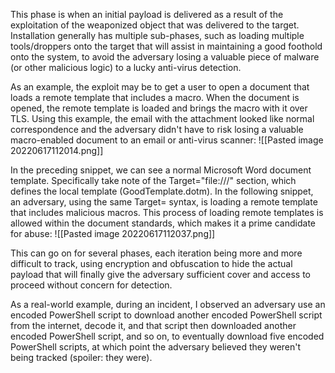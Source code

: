 This phase is when an initial payload is delivered as a result of the exploitation of the weaponized object that was delivered to the target. Installation generally has multiple sub-phases, such as loading multiple tools/droppers onto the target that will assist in maintaining a good foothold onto the system, to avoid the adversary losing a valuable piece of malware (or other malicious logic) to a lucky anti-virus detection.

As an example, the exploit may be to get a user to open a document that loads a remote template that includes a macro. When the document is opened, the remote template is loaded and brings the macro with it over TLS. Using this example, the email with the attachment looked like normal correspondence and the adversary didn't have to risk losing a valuable macro-enabled document to an email or anti-virus scanner: 
![[Pasted image 20220617112014.png]]



In the preceding snippet, we can see a normal Microsoft Word document template. Specifically take note of the Target="file:///" section, which defines the local template (GoodTemplate.dotm). In the following snippet, an adversary, using the same Target= syntax, is loading a remote template that includes malicious macros. This process of loading remote templates is allowed within the document standards, which makes it a prime candidate for abuse:
![[Pasted image 20220617112037.png]]

This can go on for several phases, each iteration being more and more difficult to track, using encryption and obfuscation to hide the actual payload that will finally give the adversary sufficient cover and access to proceed without concern for detection.

As a real-world example, during an incident, I observed an adversary use an encoded PowerShell script to download another encoded PowerShell script from the internet, decode it, and that script then downloaded another encoded PowerShell script, and so on, to eventually download five encoded PowerShell scripts, at which point the adversary believed they weren't being tracked (spoiler: they were).